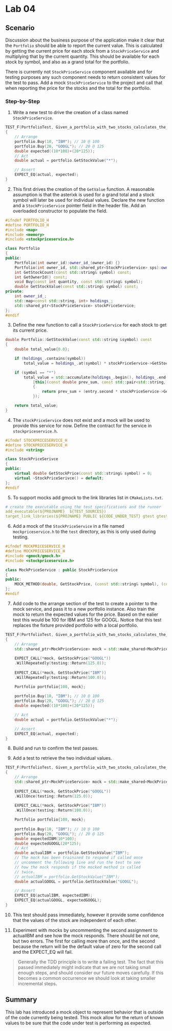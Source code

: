 # Lab 04

## Scenario

Discussion about the business purpose of the application make it clear that the `Portfolio` should be able to report the current value.  This is calculated by getting the current price for each stock from a `StockPriceService` and multiplying that by the current quantity.  This should be available for each stock by symbol, and also as a grand total for the portfolio.  

There is currently not `StockPriceService` component available and for testing purposes any such component needs to return consistent values for the test to pass.  Add a mock `StockPriceService` to the project and call that when reporting the price for the stocks and the total for the portfolio.

### Step-by-Step


1. Write a new test to drive the creation of a class named `StockPriceService`.

```cpp
TEST_F(PortfolioTest, Given_a_portfolio_with_two_stocks_calculates_the_total_value)
{
    // Arrange
    portfolio.Buy(10, "IBM"); // 10 @ 100
    portfolio.Buy(20, "GOOGL"); // 20 @ 125
    double expected((10*100)+(20*125));
    // Act
    double actual = portfolio.GetStockValue("*");

    // Assert
    EXPECT_EQ(actual, expected);
}
```
2. This first drives the creation of the `GetValue` function.  A reasonable assumption is that the asterixk is used for a grand total and a stock symbol will later be used for individual values.  Declare the new function and a `StockPriceService` pointer field in the header file.  Add an overloaded constructor to populate the field.
```cpp
#ifndef PORTFOLIO_H
#define PORTFOLIO_H
#include <map>
#include <memory>
#include <stockpriceservice.h>

class Portfolio
{
public:
    Portfolio(int owner_id):owner_id_(owner_id) {}
    Portfolio(int owner_id, std::shared_ptr<StockPriceService> sps):owner_id_(owner_id), stockPriceService(sps) {}
    int GetStockCount(const std::string& symbol) const;
    int GetOwnerId() const;
    void Buy(const int quantity, const std::string& symbol);
    double GetStockValue(const std::string& symbol) const;
private:
    int owner_id_;
    std::map<const std::string, int> holdings_;
    std::shared_ptr<StockPriceService> stockPriceService;
};
#endif
```
3. Define the new function to call a `StockPriceService` for each stock to get its current price.
```cpp
double Portfolio::GetStockValue(const std::string &symbol) const
{
    double total_value{0.0};

    if (holdings_.contains(symbol))
        total_value = holdings_.at(symbol) * stockPriceService->GetStockPrice(symbol) ;

    if (symbol == "*")
        total_value = std::accumulate(holdings_.begin(), holdings_.end(), 0,
            [this](const double prev_sum, const std::pair<std::string, int> &entry)
            {
                return prev_sum + (entry.second * stockPriceService->GetStockPrice(entry.first));
            });

    return total_value;
}
```
4. The `stockPriceService` does not exist and a mock will be used to provide this service for now.  Define the contract for the service in `stockpriceservice.h`.
```cpp
#ifndef STOCKPRICESERVICE_H
#define STOCKPRICESERVICE_H
#include <string>

class StockPriceSerivce
{
public:
    virtual double GetStockPrice(const std::string& symbol) = 0;
    virtual ~StockPriceSerivce() = default;
};
#endif
```
5. To support mocks add gmock to the link libraries list in `CMakeLists.txt`.
```yaml
# create the executable using the test specifications and the runner
add_executable(${PROJNAME}  ${TEST_SOURCES})
target_link_libraries(${PROJNAME} PUBLIC ${CODE_UNDER_TEST} gtest gtest_main gmock)
```
6. Add a mock of the `StockPriceService` in a file named `mockpriceservice.h` to the `test` directory, as this is only used during testing.
```cpp
#ifndef MOCKPRICESERVICE_H
#define MOCKPRICESERVICE_H
#include <gmock/gmock.h>
#include <stockpriceservice.h>

class MockPriceService : public StockPriceService
{
public:
    MOCK_METHOD(double, GetStockPrice, (const std::string& symbol), (const override));
};
#endif
```
7. Add code to the arrange section of the test to create a pointer to the mock service, and pass it to a new portfolio instance.  Also train the mock to return the expected values for the price. Based on the ealier test this would be 100 for IBM and 125 for GOOGL.  Notice that this test replaces the fixture provided portfolio with a local portfolio.
```cpp
TEST_F(PortfolioTest, Given_a_portfolio_with_two_stocks_calculates_the_total_value)
{
    // Arrange
    std::shared_ptr<MockPriceService> mock = std::make_shared<MockPriceService>();
    
    EXPECT_CALL(*mock, GetStockPrice("GOOGL"))
    .WillRepeatedly(testing::Return(125.0));
    
    EXPECT_CALL(*mock, GetStockPrice("IBM"))
    .WillRepeatedly(testing::Return(100.0));

    Portfolio portfolio{100, mock};
   
    portfolio.Buy(10, "IBM"); // 10 @ 100
    portfolio.Buy(20, "GOOGL"); // 20 @ 125
    double expected((10*100)+(20*125));

    // Act
    double actual = portfolio.GetStockValue("*");

    // Assert
    EXPECT_EQ(actual, expected);
}
```
8. Build and run to confirm the test passes.

9. Add a test to retrieve the two individual values.
```cpp
TEST_F(PortfolioTest, Given_a_portfolio_with_two_stocks_calculates_the_individual_values)
{
    // Arrange
    std::shared_ptr<MockPriceService> mock = std::make_shared<MockPriceService>();
    
    EXPECT_CALL(*mock, GetStockPrice("GOOGL"))
    .WillOnce(testing::Return(125.0));
    
    EXPECT_CALL(*mock, GetStockPrice("IBM"))
    .WillOnce(testing::Return(100.0));

    Portfolio portfolio{100, mock};
   
    portfolio.Buy(10, "IBM"); // 10 @ 100
    portfolio.Buy(20, "GOOGL"); // 20 @ 125
    double expectedIBM(10*100);
    double expectedGOOGL(20*125);
    // Act
    double actualIBM = portfolio.GetStockValue("IBM");
    // The mock has been trainined to respond if called once
    // uncomment the following line and run the test to see
    // how the mock responds if the mocked method is called
    // twice.
    // actualIBM = portfolio.GetStockValue("IBM");
    double actualGOOGL = portfolio.GetStockValue("GOOGL");

    // Assert
    EXPECT_EQ(actualIBM, expectedIBM);
    EXPECT_EQ(actualGOOGL, expectedGOOGL);
}
```
10. This test should pass immediately, however it provide some confidence that the values of the stock are independent of each other.  

11. Experiment with mocks by uncommenting the second assignment to actualIBM and see how the mock responds.  There should be not one, but two errors.  The first for calling more than once, and the second because the return will be the default value of zero for the second call and the EXPECT_EQ will fail.

> Generally the TDD principle is to write a failing test. The fact that this passed immediately might indicate that we are not taking small enough steps, and should consider our future moves carefully. If this becomes a common occurrence we should look at taking smaller incremental steps.

## Summary
This lab has introduced a mock object to represent behavior that is outside of the code currently being tested.  This mock allow for the return of known values to be sure that the code under test is performing as expected.  